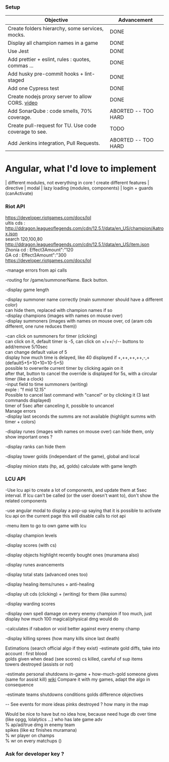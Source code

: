 ### Setup

| Objective      | Advancement |
| -----------    | ----------- |
| Create folders hierarchy, some services, mocks.            | DONE |
| Display all champion names in a game                       | DONE |
| Use Jest                                                   | DONE |
| Add prettier + eslint, rules : quotes, commas ...          | DONE |
| Add husky pre-commit hooks + lint-staged                   | DONE |
| Add one Cypress test                                       | DONE |
| Create nodejs proxy server to allow CORS. [video](https://youtu.be/ZGymN8aFsv4) | DONE |        
| Add SonarQube : code smells, 70% coverage.                 | ABORTED -- TOO HARD | 
| Create pull-request for TU. Use code coverage to see.     | TODO |
| Add Jenkins integration, Pull Requests.                    | ABORTED -- TOO HARD |

# Angular, what I'd love to implement

| different modules, not everything in core !
    create different features
| directive
| modal
| lazy loading (modules, components)
| login + guards (canActivate)

### Riot API

https://developer.riotgames.com/docs/lol  
ultis cds : http://ddragon.leagueoflegends.com/cdn/12.5.1/data/en_US/champion/Aatrox.json  
    search 120,100,80  
http://ddragon.leagueoflegends.com/cdn/12.5.1/data/en_US/item.json  
    Zhonia cd : 	Effect3Amount":"120  
    GA cd : 		Effect3Amount":"300  
https://developer.riotgames.com/docs/lol  
    
    
    
-manage errors from api calls  

-routing for /game/summonerName. Back button.  

-display game length  

-display summoner name correctly (main summoner should have a different color)  
    can hide them, replaced with champion names if so  
-display champions  (images with names on mouse over)  
-display summoners  (images with names on mouse over, cd (aram cds different, one rune reduces them))  

-can click on summoners for timer   (clicking)  
    can click on it, default timer is -5, can click on +/++/-/-- buttons to add/remove 5/10sec  
    can change default value of 5  
    display how much time is delayed, like 40 displayed if +,++,++,++,-,+ (default5+5+10+10=10-5+5)  
    possible to overwrite current timer by clicking again on it  
        after that, button to cancel the override is displayed for 5s, with a circular timer (like a clock)  
-input field to time summoners      (writing)  
    exple : "f mid 12.15"  
    Possible to cancel last command with "cancel" or by clicking it (3 last commands displayed)  
        timer of 5sec after canceling it, possible to uncancel  
    Manage errors  
-display last seconds the summs are not available (highlight summs with timer + colors)  

-display runes      (images with names on mouse over)
    can hide them, only show important ones ?

-display ranks
    can hide them

-display tower golds (independant of the game), global and local

-display minion stats (hp, ad, golds)
    calculate with game length

### LCU API

-Use lcu api to create a lot of components, and update them at 5sec interval.
If lcu can't be called (or the user doesn't want to), don't show the related components

-use angular modal to display a pop-up saying 
    that it is possible to activate lcu api on the current page
    this will disable calls to riot api

-menu item to go to own game with lcu

-display champion levels

-display scores (with cs)

-display objects
    highlight recently bought ones (muramana also)

-display runes avancements

-display total stats (advanced ones too)

-display healing items/runes + anti-healing

-display ult cds
    (clicking) + (writing) for them (like summs)

-display warding scores

-display own spell damage on every enemy champion
    if too much, just display how much 100 magical/physical dmg would do

-calculates if rabadon or void better against every enemy champ

-display killing sprees (how many kills since last death)

Estimations (search official algo if they exist)
-estimate gold diffs, take into account :
    first blood  
    golds given when dead (see scores)
    cs killed, careful of sup items  
    towers destroyed (assists or not)  

-estimate personal shutdowns in-game + how-much-gold someone gives (same for assist kill)
    [wiki](https://leagueoflegends.fandom.com/wiki/Kill)
    Compare it with my games, adapt the algo in consequence

-estimate teams shutdowns conditions
    golds difference
    objectives

--
See events for more ideas
    pinks destroyed ? how many in the map

Would be nice to have but no idea how, because need huge db over time (like opgg, lolalytics ...)
    who has late game adv  
    % ap/ad/true dmg in enemy team  
    spikes (like ez finishes muramana)  
    % wr player on champs  
    % wr on every matchups ()  

### Ask for developer key ?